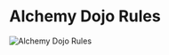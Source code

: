 # Alchemy Dojo Rules

![Alchemy Dojo Rules](https://github.com/alchemycodelab/alchemy-reference/blob/master/assets/dojo-rules.png)